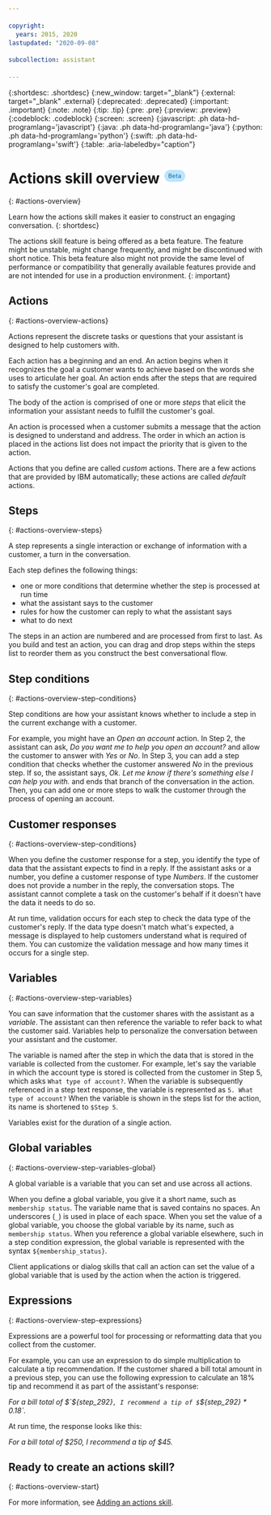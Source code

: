 ```yaml
---

copyright:
  years: 2015, 2020
lastupdated: "2020-09-08"

subcollection: assistant

---
```


{:shortdesc: .shortdesc}
{:new_window: target="_blank"}
{:external: target="_blank" .external}
{:deprecated: .deprecated}
{:important: .important}
{:note: .note}
{:tip: .tip}
{:pre: .pre}
{:preview: .preview}
{:codeblock: .codeblock}
{:screen: .screen}
{:javascript: .ph data-hd-programlang='javascript'}
{:java: .ph data-hd-programlang='java'}
{:python: .ph data-hd-programlang='python'}
{:swift: .ph data-hd-programlang='swift'}
{:table: .aria-labeledby="caption"}

# Actions skill overview ![Beta](images/beta.png)
{: #actions-overview}

Learn how the actions skill makes it easier to construct an engaging conversation.
{: shortdesc}

The actions skill feature is being offered as a beta feature. The feature might be unstable, might change frequently, and might be discontinued with short notice. This beta feature also might not provide the same level of performance or compatibility that generally available features provide and are not intended for use in a production environment.
{: important}

## Actions
{: #actions-overview-actions}

Actions represent the discrete tasks or questions that your assistant is designed to help customers with.

Each action has a beginning and an end. An action begins when it recognizes the goal a customer wants to achieve based on the words she uses to articulate her goal. An action ends after the steps that are required to satisfy the customer's goal are completed.

The body of the action is comprised of one or more *steps* that elicit the information your assistant needs to fulfill the customer's goal.

An action is processed when a customer submits a message that the action is designed to understand and address. The order in which an action is placed in the actions list does not impact the priority that is given to the action.

Actions that you define are called *custom* actions. There are a few actions that are provided by IBM automatically; these actions are called *default* actions.

## Steps
{: #actions-overview-steps}

A step represents a single interaction or exchange of information with a customer, a turn in the conversation.

Each step defines the following things:

- one or more conditions that determine whether the step is processed at run time
- what the assistant says to the customer
- rules for how the customer can reply to what the assistant says
- what to do next

The steps in an action are numbered and are processed from first to last. As you build and test an action, you can drag and drop steps within the steps list to reorder them as you construct the best conversational flow.

## Step conditions
{: #actions-overview-step-conditions}

Step conditions are how your assistant knows whether to include a step in the current exchange with a customer. 

For example, you might have an *Open an account* action. In Step 2, the assistant can ask, *Do you want me to help you open an account?* and allow the customer to answer with *Yes* or *No*. In Step 3, you can add a step condition that checks whether the customer answered *No* in the previous step. If so, the assistant says, *Ok. Let me know if there's something else I can help you with.* and ends that branch of the conversation in the action. Then, you can add one or more steps to walk the customer through the process of opening an account.

## Customer responses
{: #actions-overview-step-conditions}

When you define the customer response for a step, you identify the type of data that the assistant expects to find in a reply. If the assistant asks or a number, you define a customer response of type *Numbers*. If the customer does not provide a number in the reply, the conversation stops. The assistant cannot complete a task on the customer's behalf if it doesn't have the data it needs to do so. 

At run time, validation occurs for each step to check the data type of the customer's reply. If the data type doesn't match what's expected, a message is displayed to help customers understand what is required of them. You can customize the validation message and how many times it occurs for a single step.

## Variables
{: #actions-overview-step-variables}

You can save information that the customer shares with the assistant as a *variable*. The assistant can then reference the variable to refer back to what the customer said. Variables help to personalize the conversation between your assistant and the customer. 

The variable is named after the step in which the data that is stored in the variable is collected from the customer. For example, let's say the variable in which the account type is stored is collected from the customer in Step 5, which asks `What type of account?`. When the variable is subsequently referenced in a step text response, the variable is represented as `5. What type of account?` When the variable is shown in the steps list for the action, its name is shortened to `$Step 5`.

Variables exist for the duration of a single action.

## Global variables
{: #actions-overview-step-variables-global}

A global variable is a variable that you can set and use across all actions.

When you define a global variable, you give it a short name, such as `membership status`. The variable name that is saved contains no spaces. An underscores (`_`) is used in place of each space. When you set the value of a global variable, you choose the global variable by its name, such as `membership status`. When you reference a global variable elsewhere, such in a step condition expression, the global variable is represented with the syntax `${membership_status}`.

Client applications or dialog skills that call an action can set the value of a global variable that is used by the action when the action is triggered. 

## Expressions
{: #actions-overview-step-expressions}

Expressions are a powerful tool for processing or reformatting data that you collect from the customer. 

For example, you can use an expression to do simple multiplication to calculate a tip recommendation. If the customer shared a bill total amount in a previous step, you can use the following expression to calculate an 18% tip and recommend it as part of the assistant's response:

*For a bill total of $`${step_292}`, I recommend a tip of $`${step_292} * 0.18`.*

At run time, the response looks like this:

*For a bill total of $250, I recommend a tip of $45.*

## Ready to create an actions skill? 
{: #actions-overview-start}

For more information, see [Adding an actions skill](/docs/assistant?topic=assistant-skill-actions-add).